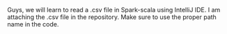 Guys, we will learn to read a .csv file in Spark-scala using IntelliJ IDE. I am attaching the .csv file in the repository. Make sure to use the proper path name in the code.

